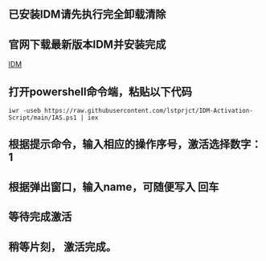 ## 已安装IDM请先执行完全卸载清除

## 官网下载最新版本IDM并安装完成
[IDM](https://www.internetdownloadmanager.com/download.html)

## 打开powershell命令端，粘贴以下代码
```
iwr -useb https://raw.githubusercontent.com/lstprjct/IDM-Activation-Script/main/IAS.ps1 | iex
```

## 根据提示命令，输入相应的操作序号，激活选择数字：1

## 根据弹出窗口，输入name，可随便写入  回车

## 等待完成激活

## 稍等片刻， 激活完成。
